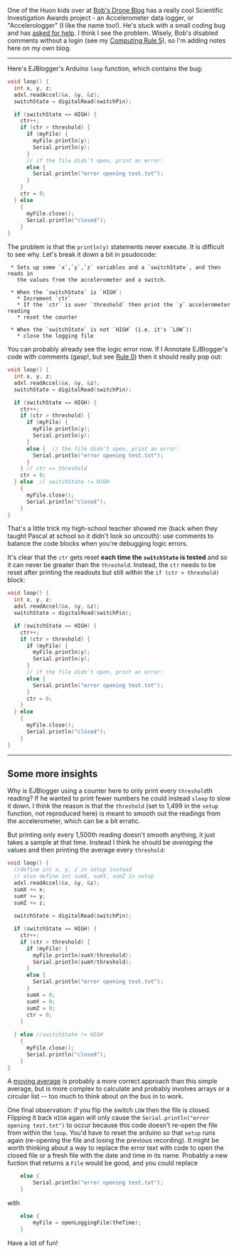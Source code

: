 
<!-- 
.. title: Help with Accelerologger
.. slug: accelerologger
.. date: 2017-07-28 06:46:44 UTC+10:00
.. tags: code, tip, hacking, hardware, children
.. category: 
.. link: 
.. description: EJBlogger asked for some code help on Bob's Drone Blog. Here is my input
.. type: text
-->

One of the Huon kids over at [Bob's Drone Blog](http://www.mrelliott.info/droneblog/) has a really cool Scientific Investigation Awards project - an Accelerometer data logger, or "Accelerologger" (I like the name too!). He's stuck with a small coding bug and has [asked for help](http://www.mrelliott.info/droneblog/2017/07/27/accelerologger-accelerometer-datalogger-help-needed-with-code/).  I think I see the problem. Wisely, Bob's disabled comments without a login (see my [Computing Rule 5](/blog/2015/4-bit-rules-of-computing-part-2.html)), so I'm adding notes here on my own blog.

<!-- TEASER_END -->
----


Here's EJBlogger's Arduino `loop` function, which contains the bug:

```c
void loop() {
  int x, y, z;
  adxl.readAccel(&x, &y, &z);
  switchState = digitalRead(switchPin);

  if (switchState == HIGH) {
    ctr++;
    if (ctr > threshold) {
      if (myFile) {
        myFile.println(y);
        Serial.println(y);
      }
      // if the file didn’t open, print an error:
      else {
        Serial.println("error opening test.txt");
      }
    }
    ctr = 0;
  } else
    {
      myFile.close();
      Serial.println("closed");
    }
}
```

The problem is that the `println(y)` statements never execute.  It is difficult to see why. Let's break it down a bit in psudocode:

```
 * Sets up some `x`,`y`,`z` variables and a `switchState`, and then reads in
   the values from the accelerometer and a switch.

 * When the `switchState` is `HIGH`:
   * Increment `ctr`
   * If the `ctr` is over `threshold` then print the `y` accelerometer reading
   * reset the counter

 * When the `switchState` is not `HIGH` (i.e. it's `LOW`):
   * close the logging file
```
   
You can probably already see the logic error now. If I Annotate EJBlogger's code with comments (gasp!, but see [Rule 0](/pg/4-bit-rules.html)) then it should really pop out:


```c
void loop() {
  int x, y, z;
  adxl.readAccel(&x, &y, &z);
  switchState = digitalRead(switchPin);

  if (switchState == HIGH) {
    ctr++;
    if (ctr > threshold) {
      if (myFile) {
        myFile.println(y);
        Serial.println(y);
      }
      else {  // the file didn’t open, print an error:
        Serial.println("error opening test.txt");
      }
    } // ctr <= threshold
    ctr = 0;
  } else  // switchState != HIGH
    {
      myFile.close();
      Serial.println("closed");
    }
}
```

That's a little trick my high-school teacher showed me (back when they taught Pascal at school so it didn't look so uncouth): use comments to balance the code blocks when you're debugging logic errors.

It's clear that the `ctr` gets reset **each time the `switchState` is tested** and so it can never be greater than the `threshold`.   Instead, the `ctr` needs to be reset after printing the readouts but still within the `if (ctr > threshold)` block:


```c
void loop() {
  int x, y, z;
  adxl.readAccel(&x, &y, &z);
  switchState = digitalRead(switchPin);

  if (switchState == HIGH) {
    ctr++;
    if (ctr > threshold) {
      if (myFile) {
        myFile.println(y);
        Serial.println(y);
      }
      // if the file didn’t open, print an error:
      else {
        Serial.println("error opening test.txt");
      }
      ctr = 0;
    }
  } else
    {
      myFile.close();
      Serial.println("closed");
    }
}
```


----


## Some more insights

Why is EJBlogger using a counter here to only print every `threshold`th reading?  If he wanted to print fewer numbers he could instead `sleep` to slow it down.  I think the reason is that the `threshold` (set to 1,499 in the `setup` function, not reproduced here) is meant to smooth out the readings from the accelerometer, which can be a bit erratic.

But printing only every 1,500th reading doesn't smooth anything, it just takes a sample at that time.  Instead I think he should be *averaging* the values and then printing the average every `threshold`:


```c
void loop() {
  //define int x, y, z in setup instead
  // also define int sumX, sumY, sumZ in setup
  adxl.readAccel(&x, &y, &z);
  sumX += x;
  sumY += y;
  sumZ += z;
  
  switchState = digitalRead(switchPin);

  if (switchState == HIGH) {
    ctr++;
    if (ctr > threshold) {
      if (myFile) {
        myFile.println(sumY/threshold);
        Serial.println(sumY/threshold);
      }
      else {
        Serial.println("error opening test.txt");
      }
      sumX = 0;
      sumY = 0;
      sumZ = 0;
      ctr = 0;
    }
    
  } else //switchState != HIGH
    {
      myFile.close();
      Serial.println("closed");
    }
}
```


A [moving average](https://en.wikipedia.org/wiki/Moving_average) is probably a more correct approach than this simple average, but is more complex to calculate and probably involves arrays or a circular list -- too much to think about on the bus in to work.

One final observation: if you flip the switch `LOW` then the file is closed.  Flipping it back `HIGH` again will only cause the `Serial.println("error opening test.txt")` to occur because this code doesn't re-open the file from within the `loop`.  You'd have to reset the arduino so that `setup` runs again (re-opening the file and losing the previous recording). It might be worth thinking about a way to replace the error text with code to open the closed file or a fresh file with the date and time in its name.  Probably a new fuction that returns a `File` would be good, and you could replace 

```c
    else {
        Serial.println("error opening test.txt");
    }
```

with

```c
    else {
        myFile = openLoggingFile(theTime);
    }
```

Have a lot of fun!
